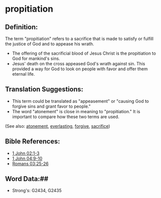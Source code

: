 # propitiation #

## Definition: ##

The term "propitiation" refers to a sacrifice that is made to satisfy or fulfill the justice of God and to appease his wrath.

* The offering of the sacrificial blood of Jesus Christ is the propitiation to God for mankind's sins.
* Jesus' death on the cross appeased God's wrath against sin. This provided a way for God to look on people with favor and offer them eternal life.

## Translation Suggestions: ##

* This term could be translated as "appeasement" or "causing God to forgive sins and grant favor to people."
* The word "atonement" is close in meaning to "propitiation." It is important to compare how these two terms are used.

(See also: [atonement](atonement.md), [everlasting](eternity.md), [forgive](forgive.md), [sacrifice](../other/sacrifice.md))

## Bible References: ##

* [1 John 02:1-3](rc://en/tn/help/1jn/02/01)
* [1 John 04:9-10](rc://en/tn/help/1jn/04/09)
* [Romans 03:25-26](rc://en/tn/help/rom/03/25)

## Word Data:##

* Strong's: G2434, G2435
